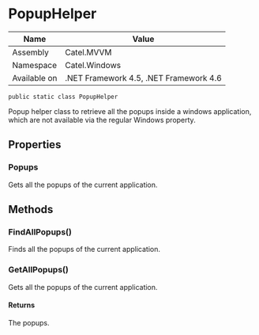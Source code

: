 

# PopupHelper

Name|Value
---|---
Assembly|Catel.MVVM
Namespace|Catel.Windows
Available on|.NET Framework 4.5, .NET Framework 4.6

```
public static class PopupHelper
```

Popup helper class to retrieve all the popups inside a windows application, which are not available
    via the regular Windows property.



## Properties

### Popups

Gets all the popups of the current application.



## Methods

### FindAllPopups()

Finds all the popups of the current application.



### GetAllPopups()

Gets all the popups of the current application.

#### Returns

The popups.



